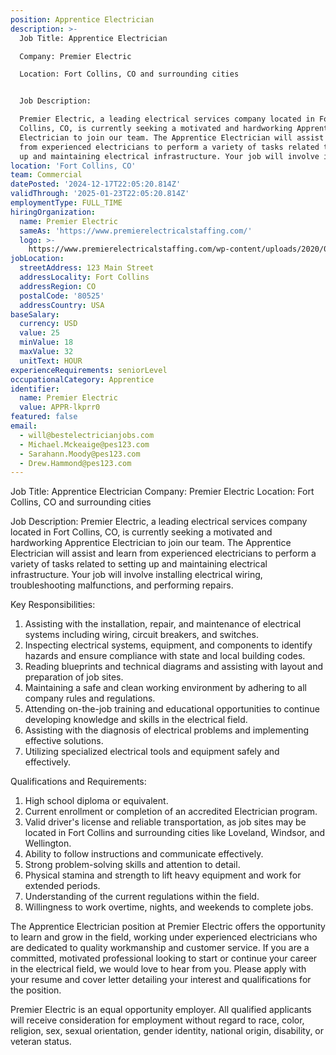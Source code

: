 ```yaml
---
position: Apprentice Electrician
description: >-
  Job Title: Apprentice Electrician

  Company: Premier Electric

  Location: Fort Collins, CO and surrounding cities


  Job Description:

  Premier Electric, a leading electrical services company located in Fort
  Collins, CO, is currently seeking a motivated and hardworking Apprentice
  Electrician to join our team. The Apprentice Electrician will assist and learn
  from experienced electricians to perform a variety of tasks related to setting
  up and maintaining electrical infrastructure. Your job will involve i...
location: 'Fort Collins, CO'
team: Commercial
datePosted: '2024-12-17T22:05:20.814Z'
validThrough: '2025-01-23T22:05:20.814Z'
employmentType: FULL_TIME
hiringOrganization:
  name: Premier Electric
  sameAs: 'https://www.premierelectricalstaffing.com/'
  logo: >-
    https://www.premierelectricalstaffing.com/wp-content/uploads/2020/05/Premier-Electrical-Staffing-logo.png
jobLocation:
  streetAddress: 123 Main Street
  addressLocality: Fort Collins
  addressRegion: CO
  postalCode: '80525'
  addressCountry: USA
baseSalary:
  currency: USD
  value: 25
  minValue: 18
  maxValue: 32
  unitText: HOUR
experienceRequirements: seniorLevel
occupationalCategory: Apprentice
identifier:
  name: Premier Electric
  value: APPR-lkprr0
featured: false
email:
  - will@bestelectricianjobs.com
  - Michael.Mckeaige@pes123.com
  - Sarahann.Moody@pes123.com
  - Drew.Hammond@pes123.com
---
```




Job Title: Apprentice Electrician
Company: Premier Electric
Location: Fort Collins, CO and surrounding cities

Job Description:
Premier Electric, a leading electrical services company located in Fort Collins, CO, is currently seeking a motivated and hardworking Apprentice Electrician to join our team. The Apprentice Electrician will assist and learn from experienced electricians to perform a variety of tasks related to setting up and maintaining electrical infrastructure. Your job will involve installing electrical wiring, troubleshooting malfunctions, and performing repairs. 

Key Responsibilities:
1. Assisting with the installation, repair, and maintenance of electrical systems including wiring, circuit breakers, and switches.
2. Inspecting electrical systems, equipment, and components to identify hazards and ensure compliance with state and local building codes.
3. Reading blueprints and technical diagrams and assisting with layout and preparation of job sites.
4. Maintaining a safe and clean working environment by adhering to all company rules and regulations.
5. Attending on-the-job training and educational opportunities to continue developing knowledge and skills in the electrical field.
6. Assisting with the diagnosis of electrical problems and implementing effective solutions.
7. Utilizing specialized electrical tools and equipment safely and effectively.

Qualifications and Requirements:
1. High school diploma or equivalent.
2. Current enrollment or completion of an accredited Electrician program.
3. Valid driver's license and reliable transportation, as job sites may be located in Fort Collins and surrounding cities like Loveland, Windsor, and Wellington.
4. Ability to follow instructions and communicate effectively.
5. Strong problem-solving skills and attention to detail.
6. Physical stamina and strength to lift heavy equipment and work for extended periods.
7. Understanding of the current regulations within the field.
8. Willingness to work overtime, nights, and weekends to complete jobs.

The Apprentice Electrician position at Premier Electric offers the opportunity to learn and grow in the field, working under experienced electricians who are dedicated to quality workmanship and customer service. If you are a committed, motivated professional looking to start or continue your career in the electrical field, we would love to hear from you. Please apply with your resume and cover letter detailing your interest and qualifications for the position. 

Premier Electric is an equal opportunity employer. All qualified applicants will receive consideration for employment without regard to race, color, religion, sex, sexual orientation, gender identity, national origin, disability, or veteran status.
